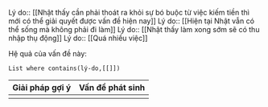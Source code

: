 Lý do:: [[Nhật thấy cần phải thoát ra khỏi sự bó buộc từ việc kiếm tiền thì mới có thể giải quyết được vấn đề hiện nay]]
Lý do:: [[Hiện tại Nhật vẫn có thể sống mà không phải đi làm]]
Lý do:: [[Nhật thấy làm xong sớm sẽ có thu nhập thụ động]]
Lý do:: [[Quá nhiều việc]]

Hệ quả của vấn đề này:
```dataview
List where contains(lý-do,[[]])
```

| Giải pháp gợi ý | Vấn đề phát sinh |
| --------------- | ---------------- |
|                 |                  |


